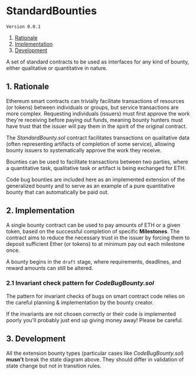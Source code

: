 # StandardBounties

`Version 0.0.1`

1. [Rationale](#1-rationale)
2. [Implementation](#2-implementation)
3. [Development](#3-development)

A set of standard contracts to be used as interfaces for any kind of bounty, either qualitative or quantitative in nature.

## 1. Rationale

Ethereum smart contracts can trivially facilitate transactions of resources (or tokens) between individuals or groups, but service transactions are more complex. Requesting individuals (issuers) must first approve the work they're receiving before paying out funds, meaning bounty hunters must have trust that the issuer will pay them in the spirit of the original contract.

The _StandardBounty.sol_ contract facilitates transactions on qualitative data (often representing artifacts of completion of some service), allowing bounty issuers to systematically approve the work they receive.




Bounties can be used to facilitate transactions between two parties, where a quantitative task, qualitative task or artifact is being exchanged for ETH.

Code bug bounties are included here as an implemented extension of the generalized bounty and to serve as an example of a pure quantitative bounty that can automatically be paid out.

## 2. Implementation

A single bounty contract can be used to pay amounts of ETH or a given token, based on the successful completion of specific **Milestones**. The contract aims to reduce the necessary trust in the issuer by forcing them to deposit sufficient Ether (or tokens) to at minimum pay out each milestone once.

A bounty begins in the `draft` stage, where requirements, deadlines, and reward amounts can still be altered. 




### 2.1 Invariant check pattern for _CodeBugBounty.sol_

The pattern for invariant checks of bugs on smart contract code relies on the careful planning & implementation by the bounty creator.

If the invariants are not chosen correctly or their code is implemented poorly you'll probably just end up giving money away! Please be careful.

## 3. Development

All the extension bounty types (particular cases like _CodeBugBounty.sol_) **musn't** break the state diagram above. They should differ in validation of state change but not in transition rules.
